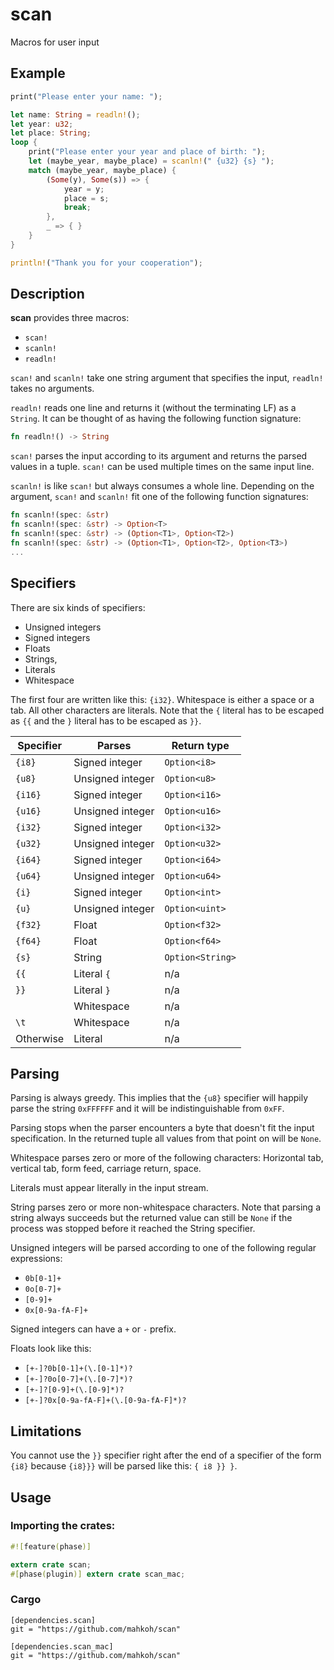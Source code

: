 # scan

Macros for user input

## Example

```rust
print("Please enter your name: ");

let name: String = readln!();
let year: u32;
let place: String;
loop {
    print("Please enter your year and place of birth: ");
    let (maybe_year, maybe_place) = scanln!(" {u32} {s} ");
    match (maybe_year, maybe_place) {
        (Some(y), Some(s)) => {
            year = y;
            place = s;
            break;
        },
        _ => { }
    }
}

println!("Thank you for your cooperation");
```

## Description

**scan** provides three macros:

- `scan!`
- `scanln!`
- `readln!`

`scan!` and `scanln!` take one string argument that specifies the input,
`readln!` takes no arguments.

`readln!` reads one line and returns it (without the terminating LF) as a
`String`. It can be thought of as having the following function signature:

```rust
fn readln!() -> String
```

`scan!` parses the input according to its argument and returns the parsed values
in a tuple. `scan!` can be used multiple times on the same input line.

`scanln!` is like `scan!` but always consumes a whole line. Depending on the argument,
`scan!` and `scanln!` fit one of the following function signatures:
```rust
fn scanln!(spec: &str)
fn scanln!(spec: &str) -> Option<T>
fn scanln!(spec: &str) -> (Option<T1>, Option<T2>)
fn scanln!(spec: &str) -> (Option<T1>, Option<T2>, Option<T3>)
...
```

## Specifiers

There are six kinds of specifiers:

- Unsigned integers
- Signed integers
- Floats
- Strings,
- Literals
- Whitespace

The first four are written like this: `{i32}`. Whitespace is either a space or
a tab. All other characters are literals. Note that the `{` literal has to be
escaped as `{{` and the `}` literal has to be escaped as `}}`.

Specifier | Parses        | Return type
--------- | ------------- | ------------
`{i8}`  | Signed   integer | `Option<i8>`
`{u8}`  | Unsigned integer | `Option<u8>`
`{i16}` | Signed   integer | `Option<i16>`
`{u16}` | Unsigned integer | `Option<u16>`
`{i32}` | Signed   integer | `Option<i32>`
`{u32}` | Unsigned integer | `Option<u32>`
`{i64}` | Signed   integer | `Option<i64>`
`{u64}` | Unsigned integer | `Option<u64>`
`{i}`   | Signed   integer | `Option<int>`
`{u}`   | Unsigned integer | `Option<uint>`
`{f32}` | Float            | `Option<f32>`
`{f64}` | Float            | `Option<f64>`
`{s}`   | String           | `Option<String>`
`{{`    | Literal `{`      | n/a
`}}`    | Literal `}`      | n/a
` `     | Whitespace       | n/a
`\t `   | Whitespace       | n/a
Otherwise | Literal        | n/a

## Parsing

Parsing is always greedy. This implies that the `{u8}` specifier will happily
parse the string `0xFFFFFF` and it will be indistinguishable from `0xFF`.

Parsing stops when the parser encounters a byte that doesn't fit the input
specification. In the returned tuple all values from that point on will be
`None`.

Whitespace parses zero or more of the following characters: Horizontal tab,
vertical tab, form feed, carriage return, space.

Literals must appear literally in the input stream.

String parses zero or more non-whitespace characters. Note that parsing a string
always succeeds but the returned value can still be `None` if the process was
stopped before it reached the String specifier.

Unsigned integers will be parsed according to one of the following regular
expressions:

- `0b[0-1]+`
- `0o[0-7]+`
- `[0-9]+`
- `0x[0-9a-fA-F]+`

Signed integers can have a `+` or `-` prefix.

Floats look like this:

- `[+-]?0b[0-1]+(\.[0-1]*)?`
- `[+-]?0o[0-7]+(\.[0-7]*)?`
- `[+-]?[0-9]+(\.[0-9]*)?`
- `[+-]?0x[0-9a-fA-F]+(\.[0-9a-fA-F]*)?`

## Limitations

You cannot use the `}}` specifier right after the end of a specifier of the form
`{i8}` because `{i8}}}` will be parsed like this: `{ i8 }} }`.

## Usage

### Importing the crates:
```rust
#![feature(phase)]

extern crate scan;
#[phase(plugin)] extern crate scan_mac;
```

### Cargo

```
[dependencies.scan]
git = "https://github.com/mahkoh/scan"

[dependencies.scan_mac]
git = "https://github.com/mahkoh/scan"
```
